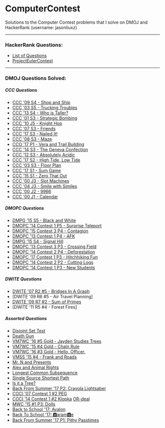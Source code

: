 # ComputerContest

Solutions to the Computer Contest problems that I solve on DMOJ and HackerRank (username: jasonliuxz) 

___

### HackerRank Questions:
* [List of Questions](https://github.com/JasonXZLiu/ComputerContest/tree/master/HackerRank/src)
* [ProjectEulerContest](https://github.com/JasonXZLiu/ComputerContest/tree/master/HackerRank/src/ProjectEuler)

___

### DMOJ Questions Solved:

##### CCC Questions
* [CCC '09 S4 - Shop and Ship](https://github.com/JasonXZLiu/ComputerContest/blob/master/CCC/ShopAndShip/src/Main.java)
* [CCC '03 S5 - Trucking Troubles](https://github.com/JasonXZLiu/ComputerContest/blob/master/CCC/TruckingTroubles/src/Main.java)
* [
CCC '13 S4 - Who is Taller?
](https://github.com/JasonXZLiu/ComputerContest/blob/master/CCC/WhoIsTaller/src/Main.java)
* [CCC '01 S3 - Strategic Bombing](https://github.com/JasonXZLiu/ComputerContest/blob/master/CCC/StrategicBombing/src/Main.java)
* [CCC '10 J5 - Knight Hop](https://github.com/JasonXZLiu/ComputerContest/blob/master/CCC/KnightHop/src/Main.java)
* [CCC '07 S3 - Friends](https://github.com/JasonXZLiu/ComputerContest/blob/master/CCC/Friends/src/Main.java)
* [CCC '17 S3 - Nailed It!](https://github.com/JasonXZLiu/ComputerContest/blob/master/CCC/NailedIt/src/Main.java)
* [CCC '08 S3 - Maze](https://github.com/JasonXZLiu/ComputerContest/blob/master/CCC/Maze/src/Main.java)
* [CCO '17 P1 - Vera and Trail Building](https://github.com/JasonXZLiu/ComputerContest/blob/master/CCO/VeraAndTrailBuilding/src/Main.java)
* [CCC '14 S3 - The Geneva Confection](https://github.com/JasonXZLiu/ComputerContest/blob/master/CCC/Geneva/src/Main.java)
* [CCC '12 S3 - Absolutely Acidic](https://github.com/JasonXZLiu/ComputerContest/blob/master/CCC/AbsolutelyAcidic/src/Main.java)
* [CCC '17 S2 - High Tide, Low Tide](https://github.com/JasonXZLiu/ComputerContest/blob/master/CCC/HighTideLowTide/src/Main.java)
* [CCC '03 S3 - Floor Plan](https://github.com/JasonXZLiu/ComputerContest/blob/master/CCC/FloorPlan/src/Main.java)
* [CCC '17 S1 - Sum Game](https://github.com/JasonXZLiu/ComputerContest/blob/master/CCC/SumGame/src/Main.java)
* [CCC '15 S1 - Zero That Out](https://github.com/JasonXZLiu/ComputerContest/blob/master/CCC/ZeroThatOut/ZeroThatOut.py)
* [CCC '00 J3 - Slot Machines](https://github.com/JasonXZLiu/ComputerContest/blob/master/CCC/SlowMachines/Main.java)
* [CCC '04 J3 - Smile with Similes](https://github.com/JasonXZLiu/ComputerContest/blob/master/CCC/SmilewithSmiles/Main.java)
* [CCC '00 J2 - 9966](https://github.com/JasonXZLiu/ComputerContest/blob/master/CCC/9966/src/Main.java)
* [CCC '00 J1 - Calendar](https://github.com/JasonXZLiu/ComputerContest/blob/master/CCC/Calendar/src/Main.java)

##### DMOPC Questions
* [DMPG '15 S5 - Black and White](https://github.com/JasonXZLiu/ComputerContest/blob/master/DMPG/blackandwhite/src/Main.java)
* [DMOPC '14 Contest 1 P5 - Surprise Teleport](https://github.com/JasonXZLiu/ComputerContest/blob/master/DMOPC/SurpriseTeleport/src/Main.java)
* [DMOPC '15 Contest 3 P4 - Contagion](https://github.com/JasonXZLiu/ComputerContest/blob/master/DMOPC/Contagion/src/Main.java)
* [DMOPC '13 Contest 1 P4 - AFK](https://github.com/JasonXZLiu/ComputerContest/blob/master/DMOPC/AFK/src/Main.java)
* [DMPG '15 S4 - Signal Hill](https://github.com/JasonXZLiu/ComputerContest/blob/master/DMPG/SignalHill/src/Main.java)
* [DMOPC '13 Contest 3 P3 - Crossing Field](https://github.com/JasonXZLiu/ComputerContest/blob/master/DMOPC/CrossingField/src/Main.java)
* [DMOPC '14 Contest 2 P4 - Deforestation](https://github.com/JasonXZLiu/ComputerContest/blob/master/DMOPC/Deforestation/src/Main.java)
* [DMOPC '17 Contest 1 P3 - Hitchhiking Fun](https://github.com/JasonXZLiu/ComputerContest/blob/master/DMOPC/HitchhikingFun/src/Main.java)
* [DMOPC '14 Contest 2 P2 - Cutting Logs](https://github.com/JasonXZLiu/ComputerContest/blob/master/DMOPC/CuttingLogs/src/Main.java)
* [DMOPC '14 Contest 1 P3 - New Students](https://github.com/JasonXZLiu/ComputerContest/blob/master/DMOPC/NewStudent/src/Main.java)

##### DWITE Questions
* [DWITE '07 R2 #5 - Bridges In A Graph](https://github.com/JasonXZLiu/ComputerContest/blob/master/DWITE/BridgesInAGraph/src/Main.java)
* [DWITE '09 R6 #5 - Air Travel Planning]
* [DWITE '09 R7 #2 - Sum of Primes](https://github.com/JasonXZLiu/ComputerContest/blob/master/DWITE/SumOfPrimes/src/Main.java)
* [DWITE '11 R5 #4 - Forest Fires]

##### Assorted Questions
* [Disjoint Set Test](https://github.com/JasonXZLiu/ComputerContest/blob/master/DMOJ/DisjointSetTest/src/Main.java)
* [Death Gun](https://github.com/JasonXZLiu/ComputerContest/blob/master/DMOJ/DeathGun/src/com/thejasonliu/Main.java)
* [VM7WC '16 #5 Gold - Jayden Studies Trees](https://github.com/JasonXZLiu/ComputerContest/blob/master/VM7WC/JaydenStudiesTrees/src/Main.java)
* [VM7WC '15 #4 Gold - Chain Rule](https://github.com/JasonXZLiu/ComputerContest/blob/master/VM7WC/ChainRule/src/Main.java)
* [VM7WC '16 #3 Gold - Hello, Officer.](https://github.com/JasonXZLiu/ComputerContest/blob/master/VM7WC/HelloOfficer/src/Main.java)
* [VMSS '15 #4 - Frank and Roads](https://github.com/JasonXZLiu/ComputerContest/blob/master/VMSS/FrankandRoads/src/Main.java)
* [Mr. N and Presents ](https://github.com/JasonXZLiu/ComputerContest/blob/master/DMOJ/Mr.NandPresents/src/Main.java)
* [Alex and Animal Rights](https://github.com/JasonXZLiu/ComputerContest/blob/master/DMOJ/AlexAndAnimalRights/src/Main.java)
* [Longest Common Subsequence](https://github.com/JasonXZLiu/ComputerContest/blob/master/DMOJ/LongestCommonSubsequence/src/Main.java)
* [Single Source Shortest Path](https://github.com/JasonXZLiu/ComputerContest/blob/master/DMOJ/SingleSourceShortestPath/src/Main.java)
* [Is it a Tree?](https://github.com/JasonXZLiu/ComputerContest/blob/master/CCO/VeraAndTrailBuilding/src/Main.java)
* [Back From Summer '17 P2: Crayola Lightsaber](https://github.com/JasonXZLiu/ComputerContest/blob/master/DMOJ/CrayolaLightsaber/src/Main.java)
* [COCI '07 Contest 1 #2 PEG](https://github.com/JasonXZLiu/ComputerContest/blob/master/DMOJ/PEG/src/Main.java)
* [COCI '14 Contest 1 #2 Klopka](https://github.com/JasonXZLiu/ComputerContest/blob/master/DMOJ/Klopka/src/Main.java)
 [OR-deal](https://github.com/JasonXZLiu/ComputerContest/blob/master/DMOJ/OrDeal/src/Main.java)
* [MWC '15 #1 P3: Dolls](https://github.com/JasonXZLiu/ComputerContest/blob/master/DMOJ/Dolls/src/Main.java)
* [Back to School '17: Avalon](https://github.com/JasonXZLiu/ComputerContest/blob/master/DMOJ/Avalon/src/Main.java)
* [Back To School '17: 🅱aram🅱e](https://github.com/JasonXZLiu/ComputerContest/blob/master/DMOJ/BaramBe/src/Main.java)
* [Back From Summer '17 P1: Pithy Passtimes](https://github.com/JasonXZLiu/ComputerContest/blob/master/DMOJ/PithyPasstimes/src/Main.java)
